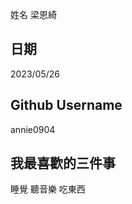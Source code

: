 姓名
梁恩綺


日期
----
2023/05/26

Github Username
---------------
annie0904

我最喜歡的三件事
---------------
睡覺 聽音樂 吃東西
